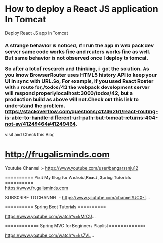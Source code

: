 # How to deploy a React JS application In Tomcat 

Deploy React JS app in Tomcat

<h3>A strange behavior is noticed, if I run the app in web pack dev server same code works fine and routers works fine as well.
But same behavior is not observed once I deploy to tomcat.

So after a lot of research and thinking, i  got the solution. As you know BrowserRouter uses HTML5 history API to keep your UI in sync with URL.So, For example, if you used React Router with a route for,/todos/42 the webpack development server will respond properlylocalhost:3000/todos/42,
but a production build as above will not.Check out this link to understand the problem. https://stackoverflow.com/questions/41246261/react-routing-is-able-to-handle-different-url-path-but-tomcat-returns-404-not-av/41249464#41249464.

</h3>

visit and Check this Blog <h1>http://frugalisminds.com</h1>

Youtube Channel :- https://www.youtube.com/user/bangarsanju12

========== Visit My Blog for Android,React ,Spring Tutorials ==========<br>
 https://www.frugalisminds.com


SUBSCRIBE TO CHANNEL - https://www.youtube.com/channel/UCX-T...

========== Spring Boot Tutorials ==========

https://www.youtube.com/watch?v=kMrCU...

============ Spring MVC for Beginners Playlist =============

https://www.youtube.com/watch?v=ks7VL...
